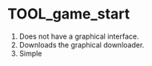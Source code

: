 # TOOL_game_start

1. Does not have a graphical interface.
2. Downloads the graphical downloader.
3. Simple
